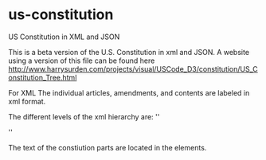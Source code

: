 # us-constitution
US Constitution in XML and JSON

This is a beta version of the U.S. Constitution in xml and JSON.   A website using a version of this file can be found here http://www.harrysurden.com/projects/visual/USCode_D3/constitution/US_Constitution_Tree.html

For XML
The individual articles, amendments, and contents are labeled in xml format.

The different levels of the xml hierarchy are:
''<document>
  <part>
    <article>
      <section>
         <paragraph>
            <content>
    <amendment>
      <paragraph>
         <content>''

 The text of the constiution parts are located in the <content> elements.
